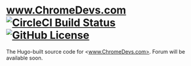 # www.ChromeDevs.com [![CircleCI Build Status](https://circleci.com/gh/chromedevs/www.chromedevs.com.svg?style=shield)](https://circleci.com/gh/chromedevs/www.chromedevs.com) [![GitHub License](https://img.shields.io/badge/license-MIT-blue.svg)](https://raw.githubusercontent.com/chromedevs/www.chromedevs.com/master/LICENSE)

The Hugo-built source code for <www.ChromeDevs.com>.
Forum will be available soon.
